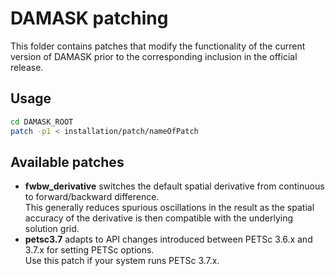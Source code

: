 # DAMASK patching

This folder contains patches that modify the functionality of the current version of DAMASK prior to the corresponding inclusion in the official release.

## Usage

```bash
cd DAMASK_ROOT
patch -p1 < installation/patch/nameOfPatch
```

## Available patches

  * **fwbw_derivative** switches the default spatial derivative from continuous to forward/backward difference.  
    This generally reduces spurious oscillations in the result as the spatial accuracy of the derivative is then compatible with the underlying solution grid.
  * **petsc3.7** adapts to API changes introduced between PETSc 3.6.x and 3.7.x for setting PETSc options.  
    Use this patch if your system runs PETSc 3.7.x.
